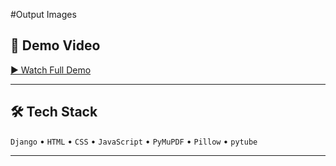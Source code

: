 #Output Images

## 🎥 Demo Video
[▶️ Watch Full Demo](https://youtu.be/)

---

## 🛠️ Tech Stack
`Django` • `HTML` • `CSS` • `JavaScript` • `PyMuPDF` • `Pillow` • `pytube`

---
